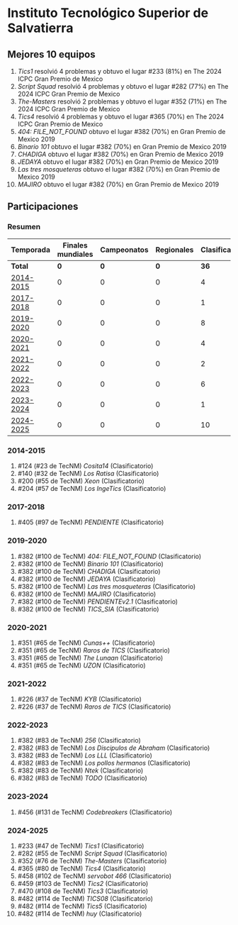 ---
---

# Instituto Tecnológico Superior de Salvatierra

## Mejores 10 equipos

1. _Tics1_ resolvió 4 problemas y obtuvo el lugar #233 (81%) en The 2024 ICPC Gran Premio de Mexico
1. _Script Squad_ resolvió 4 problemas y obtuvo el lugar #282 (77%) en The 2024 ICPC Gran Premio de Mexico
1. _The-Masters_ resolvió 2 problemas y obtuvo el lugar #352 (71%) en The 2024 ICPC Gran Premio de Mexico
1. _Tics4_ resolvió 4 problemas y obtuvo el lugar #365 (70%) en The 2024 ICPC Gran Premio de Mexico
1. _404: FILE_NOT_FOUND_ obtuvo el lugar #382 (70%) en Gran Premio de Mexico 2019
1. _Binario 101_ obtuvo el lugar #382 (70%) en Gran Premio de Mexico 2019
1. _CHADIGA_ obtuvo el lugar #382 (70%) en Gran Premio de Mexico 2019
1. _JEDAYA_ obtuvo el lugar #382 (70%) en Gran Premio de Mexico 2019
1. _Las tres mosqueteras_ obtuvo el lugar #382 (70%) en Gran Premio de Mexico 2019
1. _MAJIRO_ obtuvo el lugar #382 (70%) en Gran Premio de Mexico 2019

## Participaciones

### Resumen

| Temporada | Finales mundiales | Campeonatos | Regionales | Clasificatorios | Equipos |
| --- | --- | --- | --- | --- | --- |
| **Total** | **0** | **0** | **0** | **36** | **36** |
| [2014-2015](#2014-2015) | 0 | 0 | 0 | 4 | 4 |
| [2017-2018](#2017-2018) | 0 | 0 | 0 | 1 | 1 |
| [2019-2020](#2019-2020) | 0 | 0 | 0 | 8 | 8 |
| [2020-2021](#2020-2021) | 0 | 0 | 0 | 4 | 4 |
| [2021-2022](#2021-2022) | 0 | 0 | 0 | 2 | 2 |
| [2022-2023](#2022-2023) | 0 | 0 | 0 | 6 | 6 |
| [2023-2024](#2023-2024) | 0 | 0 | 0 | 1 | 1 |
| [2024-2025](#2024-2025) | 0 | 0 | 0 | 10 | 10 |

### 2014-2015

1. #124 (#23 de TecNM) _Cosita14_ (Clasificatorio)
1. #140 (#32 de TecNM) _Los Ratisa_ (Clasificatorio)
1. #200 (#55 de TecNM) _Xeon_ (Clasificatorio)
1. #204 (#57 de TecNM) _Los IngeTics_ (Clasificatorio)

### 2017-2018

1. #405 (#97 de TecNM) _PENDIENTE_ (Clasificatorio)

### 2019-2020

1. #382 (#100 de TecNM) _404: FILE_NOT_FOUND_ (Clasificatorio)
1. #382 (#100 de TecNM) _Binario 101_ (Clasificatorio)
1. #382 (#100 de TecNM) _CHADIGA_ (Clasificatorio)
1. #382 (#100 de TecNM) _JEDAYA_ (Clasificatorio)
1. #382 (#100 de TecNM) _Las tres mosqueteras_ (Clasificatorio)
1. #382 (#100 de TecNM) _MAJIRO_ (Clasificatorio)
1. #382 (#100 de TecNM) _PENDIENTEv2.1_ (Clasificatorio)
1. #382 (#100 de TecNM) _TICS_SIA_ (Clasificatorio)

### 2020-2021

1. #351 (#65 de TecNM) _Cunas++_ (Clasificatorio)
1. #351 (#65 de TecNM) _Raros de TICS_ (Clasificatorio)
1. #351 (#65 de TecNM) _The Lunaan_ (Clasificatorio)
1. #351 (#65 de TecNM) _UZON_ (Clasificatorio)

### 2021-2022

1. #226 (#37 de TecNM) _KYB_ (Clasificatorio)
1. #226 (#37 de TecNM) _Raros de TICS_ (Clasificatorio)

### 2022-2023

1. #382 (#83 de TecNM) _256_ (Clasificatorio)
1. #382 (#83 de TecNM) _Los Discipulos de Abraham_ (Clasificatorio)
1. #382 (#83 de TecNM) _Los LLL_ (Clasificatorio)
1. #382 (#83 de TecNM) _Los pollos hermanos_ (Clasificatorio)
1. #382 (#83 de TecNM) _Ntek_ (Clasificatorio)
1. #382 (#83 de TecNM) _TODO_ (Clasificatorio)

### 2023-2024

1. #456 (#131 de TecNM) _Codebreakers_ (Clasificatorio)

### 2024-2025

1. #233 (#47 de TecNM) _Tics1_ (Clasificatorio)
1. #282 (#55 de TecNM) _Script Squad_ (Clasificatorio)
1. #352 (#76 de TecNM) _The-Masters_ (Clasificatorio)
1. #365 (#80 de TecNM) _Tics4_ (Clasificatorio)
1. #458 (#102 de TecNM) _servobot 466_ (Clasificatorio)
1. #459 (#103 de TecNM) _Tics2_ (Clasificatorio)
1. #470 (#108 de TecNM) _Tics3_ (Clasificatorio)
1. #482 (#114 de TecNM) _TICS08_ (Clasificatorio)
1. #482 (#114 de TecNM) _Tics5_ (Clasificatorio)
1. #482 (#114 de TecNM) _huy_ (Clasificatorio)



